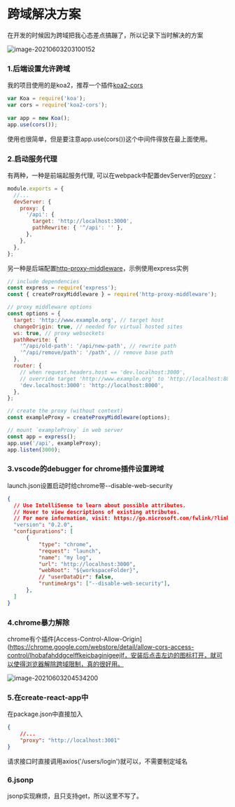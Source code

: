 # 跨域解决方案

在开发的时候因为跨域把我心态差点搞蹦了，所以记录下当时解决的方案

![image-20210603203100152](https://i.loli.net/2021/06/03/F3KWQyOdX9AgeqE.png)

### 1.后端设置允许跨域

我的项目使用的是koa2，推荐一个插件[koa2-cors](https://www.npmjs.com/package/koa2-cors)

```js
var Koa = require('koa');
var cors = require('koa2-cors');
 
var app = new Koa();
app.use(cors());
```

使用也很简单，但是要注意app.use(cors())这个中间件得放在最上面使用。

### 2.启动服务代理

有两种，一种是前端起服务代理, 可以在webpack中配置devServer的[proxy](https://webpack.docschina.org/configuration/dev-server/#devserverproxy)：

```js
module.exports = {
  //...
  devServer: {
    proxy: {
      '/api': {
        target: 'http://localhost:3000',
        pathRewrite: { '^/api': '' },
      },
    },
  },
};
```

另一种是后端配置[http-proxy-middleware](https://github.com/chimurai/http-proxy-middleware)，示例使用express实例

```js
// include dependencies
const express = require('express');
const { createProxyMiddleware } = require('http-proxy-middleware');

// proxy middleware options
const options = {
  target: 'http://www.example.org', // target host
  changeOrigin: true, // needed for virtual hosted sites
  ws: true, // proxy websockets
  pathRewrite: {
    '^/api/old-path': '/api/new-path', // rewrite path
    '^/api/remove/path': '/path', // remove base path
  },
  router: {
    // when request.headers.host == 'dev.localhost:3000',
    // override target 'http://www.example.org' to 'http://localhost:8000'
    'dev.localhost:3000': 'http://localhost:8000',
  },
};

// create the proxy (without context)
const exampleProxy = createProxyMiddleware(options);

// mount `exampleProxy` in web server
const app = express();
app.use('/api', exampleProxy);
app.listen(3000);
```

### 3.vscode的debugger for chrome插件设置跨域

launch.json设置启动时给chrome带--disable-web-security

```json
{
  // Use IntelliSense to learn about possible attributes.
  // Hover to view descriptions of existing attributes.
  // For more information, visit: https://go.microsoft.com/fwlink/?linkid=830387
  "version": "0.2.0",
  "configurations": [
      {
          "type": "chrome",
          "request": "launch",
          "name": "my log",
          "url": "http://localhost:3000",
          "webRoot": "${workspaceFolder}",
          // "userDataDir": false,
          "runtimeArgs": ["--disable-web-security"],
      },
  ]
}
```

### 4.chrome暴力解除

chrome有个插件[Access-Control-Allow-Origin](https://chrome.google.com/webstore/detail/allow-cors-access-control/lhobafahddgcelffkeicbaginigeejlf，安装后点击左边的图标打开，就可以使得浏览器解除跨域限制，真的很好用。

![image-20210603204534200](https://i.loli.net/2021/06/03/WKXRYfoSgAHF6dM.png)



### 5.在create-react-app中

在package.json中直接加入

```json
{
    //...
    "proxy": "http://localhost:3001"
}
```

请求接口时直接调用axios('/users/login')就可以，不需要制定域名

### 6.jsonp

jsonp实现麻烦，且只支持get，所以这里不写了。

